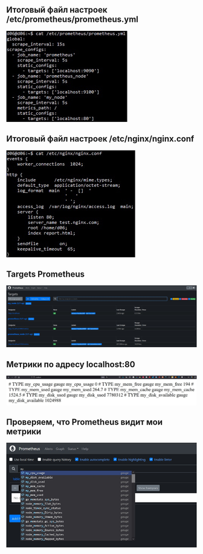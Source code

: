 ## Итоговый файл настроек /etc/prometheus/prometheus.yml

![](images/1.jpg)

## Итоговый файл настроек /etc/nginx/nginx.conf

![](images/2.jpg)

## Targets Prometheus

![](images/3.jpg)

## Метрики по адресу localhost:80

![](images/4.jpg)

## Проверяем, что Prometheus видит мои метрики

![](images/5.jpg)